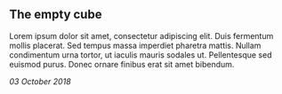 ## The empty cube
Lorem ipsum dolor sit amet, consectetur adipiscing elit. Duis fermentum mollis placerat. Sed tempus massa imperdiet pharetra mattis. Nullam condimentum urna tortor, ut iaculis mauris sodales ut. Pellentesque sed euismod purus. Donec ornare finibus erat sit amet bibendum.

*03 October 2018*
